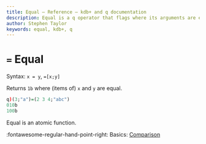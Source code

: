 ```yaml
---
title: Equal – Reference – kdb+ and q documentation
description: Equal is a q operator that flags where its arguments are equal.
author: Stephen Taylor
keywords: equal, kdb+, q
---
```

# `=` Equal



Syntax: `x = y`, `=[x;y]`

Returns `1b` where (items of) `x` and `y` are equal.

```q
q)(3;"a")=(2 3 4;"abc")
010b
100b
```

Equal is an atomic function.

:fontawesome-regular-hand-point-right: 
Basics: [Comparison](../basics/comparison.md)
